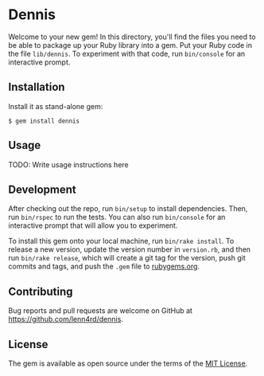 # Dennis

Welcome to your new gem! In this directory, you'll find the files you need to be able to package up your Ruby library into a gem. Put your Ruby code in the file `lib/dennis`. To experiment with that code, run `bin/console` for an interactive prompt.

## Installation

Install it as stand-alone gem:

    $ gem install dennis

## Usage

TODO: Write usage instructions here

## Development

After checking out the repo, run `bin/setup` to install dependencies. Then, run `bin/rspec` to run the tests. You can also run `bin/console` for an interactive prompt that will allow you to experiment.

To install this gem onto your local machine, run `bin/rake install`. To release a new version, update the version number in `version.rb`, and then run `bin/rake release`, which will create a git tag for the version, push git commits and tags, and push the `.gem` file to [rubygems.org](https://rubygems.org).

## Contributing

Bug reports and pull requests are welcome on GitHub at https://github.com/lenn4rd/dennis.

## License

The gem is available as open source under the terms of the [MIT License](http://opensource.org/licenses/MIT).

